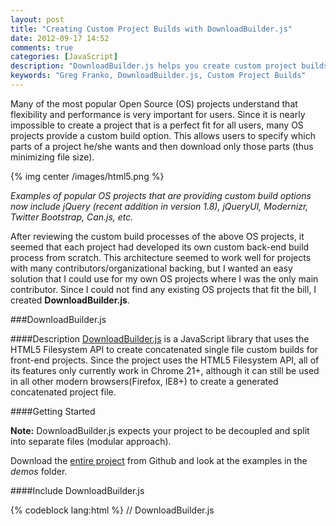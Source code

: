```yaml
---
layout: post
title: "Creating Custom Project Builds with DownloadBuilder.js"
date: 2012-09-17 14:52
comments: true
categories: [JavaScript]
description: "DownloadBuilder.js helps you create custom project builds for your open source projects"
keywords: "Greg Franko, DownloadBuilder.js, Custom Project Builds" 
---
```


Many of the most popular Open Source (OS) projects understand that flexibility and performance is very important for users.  Since it is nearly impossible to create a project that is a perfect fit for all users, many OS projects provide a custom build option.  This allows users to specify which parts of a project he/she wants and then download only those parts (thus minimizing file size).

<!-- more -->

{% img center /images/html5.png %}

_Examples of popular OS projects that are providing custom build options now include jQuery (recent addition in version 1.8), jQueryUI, Modernizr, Twitter Bootstrap, Can.js, etc._

After reviewing the custom build processes of the above OS projects, it seemed that each project had developed its own custom back-end build process from scratch.  This architecture seemed to work well for projects with many contributors/organizational backing, but I wanted an easy solution that I could use for my own OS projects where I was the only main contributor.  Since I could not find any existing OS projects that fit the bill, I created **DownloadBuilder.js**.

###DownloadBuilder.js

####Description
[DownloadBuilder.js](http://gregfranko.com/DownloadBuilder.js/) is a JavaScript library that uses the HTML5 Filesystem API to create concatenated single file custom builds for front-end projects.  Since the project uses the HTML5 Filesystem API, all of its features only currently work in Chrome 21+, although it can still be used in all other modern browsers(Firefox, IE8+) to create a generated concatenated project file.

####Getting Started

**Note:** DownloadBuilder.js expects your project to be decoupled and split into separate files (modular approach).

Download the [entire project](https://github.com/gfranko/DownloadBuilder.js/zipball/master) from Github and look at the examples in the *demos* folder.

####Include DownloadBuilder.js

{% codeblock lang:html %}
    // DownloadBuilder.js
    <script src="DownloadBuilder.js" />
{% endcodeblock %}

#####HTML
Create one checkbox for each file in your project that you want to allow users to download. Each checkbox value should be the full file path. 

**Note:** You can use Github or local relative file paths. This example uses Github to download your project files.

{% codeblock lang:html %}
    // A checkbox with the correct Github filepath of testfile.js
    <label class="checkbox"><input checked="checked" type="checkbox" value="src/javascripts/testfile.js">Test File</label>
{% endcodeblock %}

#####JavaScript
Using a library (eg. jQuery) or regular JavaScript, create a new DownloadBuilder object instance with custom options when the DOM is ready.

**Note:** You do not need to use a library, such as jQuery. I am using it here for convenience. Also, all options are optional and more documentation about all of the options can be found in the documentation.

{% codeblock lang:js %}
    //Executes your code when the DOM is ready.  Acts the same as $(document).ready().
    $(function() {

        // All options passed to the DownloadBuilder object constructor are optional
        // This example is a sample Github setup
        var builder = new DownloadBuilder({ "location": "github", "author": "gfranko", "repo": "jquery.selectboxit.js", "branch": "dev" });

    });
{% endcodeblock %}

Next, create an event handler for when you want to create your custom built file, call the `buildURL()` method to construct a file url (if supported), and then create custom logic once your custom built file has been created (the file is passed into the buildURL callback function).

**Note:** More documentation about the buildURL method and other methods can be found in the documentation.

{% codeblock lang:js %}
    // Whenever an element with an id of javascript-generate is clicked, the buildURL() method is called
    $("#javascript-generate").on("click", function() {

        // Pass in all of the checkboxes that should be used to download files, the desired name of the file to be created,
        // the type of file to be created, and a callback function
        builder.buildURL($("#javascript-downloads input[type='checkbox']:checked"), "example.js", "javascript", function(data) {

            // An object is passed to the callback function which contains a file url
            // (if the current browser supports the HTML5 Filesystem API), file content (the text of the file),
            // the name of the file that was created, and the type of file that was created.

            // Put any custom logic here

        });

    });
{% endcodeblock %}

Below is the full **DownloadBuilder.js** example:

{% codeblock lang:js %}
    //Executes your code when the DOM is ready.  Acts the same as $(document).ready().
    $(function() {

        // All options passed to the DownloadBuilder object constructor are optional
        // This example is a sample Github setup
        var builder = new DownloadBuilder({ "location": "github", "author": "gfranko", "repo": "jquery.selectboxit.js", "branch": "dev" });

        // Whenever an element with an id of javascript-generate is clicked, the buildURL() method is called
        $("#javascript-generate").on("click", function() {

            // Pass in all of the checkboxes that should be used to download files, the desired name of the file to be created,
            // the type of file to be created, and a callback function
            builder.buildURL($("#javascript-downloads input[type='checkbox']:checked"), "example.js", "javascript", function(data) {

                // An object is passed to the callback function which contains a file url
                // (if the current browser supports the HTML5 Filesystem API), file content (the text of the file),
                // the name of the file that was created, and the type of file that was created.

                // Put any custom logic here

            });

        });

    });
{% endcodeblock %}

###Summary

[DownloadBuilder.js](https://github.com/gfranko/DownloadBuilder.js) is a great fit for small OS projects that are only worried about creating a single file custom build.  If there is a feature that you would like to see added to DownloadBuilder.js, feel free to create an issue or fork the project the project on Github.  Happy custom building!





